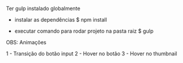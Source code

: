 Ter gulp instalado globalmente

- instalar as dependências
    $ npm install

- executar comando para rodar projeto na pasta raiz
    $ gulp

OBS: Animações

1 - Transição do botão input
2 - Hover no botão
3 - Hover no thumbnail


